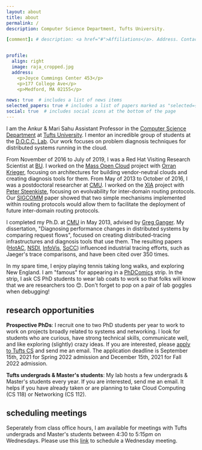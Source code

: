 ```yaml
---
layout: about
title: about
permalink: /
description: Computer Science Department, Tufts University.

[comment]: # description: <a href="#">Affiliations</a>. Address. Contacts. Moto. Etc.


profile:
  align: right
  image: raja_cropped.jpg
  address: 
    <p>Joyce Cummings Center 453</p>
    <p>177 College Ave</p>
    <p>Medford, MA 02155</p>

news: true  # includes a list of news items
selected_papers: true # includes a list of papers marked as "selected={true}"
social: true  # includes social icons at the bottom of the page
---
```


I am the Ankur & Mari Sahu Assistant Professor in the [Computer Science
Department](https://www.cs.tufts.edu) at [Tufts
University](https://www.tufts.edu).  I mentor an incredible group of
students at the [D.O.C.C. Lab](https://docclab.cs.tufts.edu).  Our work
focuses on problem diagnosis techniques for distributed systems
running in the cloud.

From November of 2016 to July of 2019, I was a Red Hat Visiting
Research Scientist at [BU](https://www.bu.edu).  I worked on the [Mass
Open Cloud](https://massopen.cloud/) project with [Orran
Krieger](https://okrieg.github.io/), focusing on architectures for
building vendor-neutral clouds and creating diagnosis tools for them.
From May of 2013 to October of 2016, I was a postdoctoral researcher
at [CMU](https://www.cs.cmu.edu).  I worked on the
[XIA](http://www.cs.cmu.edu/~xia/) project with [Peter
Steenkiste](https://www.cs.cmu.edu/~prs/), focusing on evolvability
for inter-domain routing protocols.  Our
[SIGCOMM](/assets/pdf/sambasivan2017jb_paper.pdf) paper showed that two simple
mechanisms implemented within routing protocols would allow them to
facilitate the deployment of future inter-domain routing protocols.

I completed my Ph.D. at [CMU](https://www.ece.cmu.edu) in May 2013,
advised by [Greg Ganger](https://www.ece.cmu.edu/~ganger).  My
dissertation, "Diagnosing performance changes in distributed systems
by comparing request flows", focused on creating distributed-tracing
infrastructures and diagnosis tools that use them.  The resulting
papers ([HotAC](/assets/pdf/sambasivan2007uh_paper.pdf),
[NSDI](/assets/pdf/sambasivan2011vw_paper.pdf),
[InfoVis](/assets/pdf/sambasivan2013gn_paper.pdf),
[SoCC](/assets/pdf/sambasivan2016bo_paper.pdf)) influenced industrial
tracing efforts, such as Jaeger's trace comparisons, and have been
cited over 350 times.

In my spare time, I enjoy playing tennis taking long walks, and
exploring New England.  I am "famous" for appearing in a
[PhDComics](https://www.phdcomics.com/comics/archive.php?comicid=824)
strip. In the strip, I ask CS PhD students to wear lab coats to work
so that folks will know that we are researchers too :blush:.  Don't
forget to pop on a pair of lab goggles when debugging!


## research opportunities

**Prospective PhDs**: I recruit one to two PhD students per year to
work to work on projects broadly related to systems and networking.  I
look for students who are curious, have strong technical skills,
communicate well, and like exploring (slightly) crazy ideas.  If you
are interested, please [apply to Tufts
CS](https://gradase.admissions.tufts.edu/apply/) and send me an email.
The application deadline is September 15th, 2021 for Spring 2022
admission and December 15th, 2021 for Fall 2022 admission.

**Tufts undergrads & Master's students**: My lab hosts a few
undergrads & Master's students every year.  If you are interested,
send me an email.  It helps if you have already taken or are planning
to take Cloud Computing (CS 118) or Networking (CS 112).

## scheduling meetings

Seperately from class office hours, I am available for meetings with
Tufts undergrads and Master's students between 4:30 to 5:15pm on
Wednesdays.  Please use this
[link](https://fantastical.app/rajasambasivan/raja-free-weekly-meeting-slots)
to schedule a Wednesday meeting.





